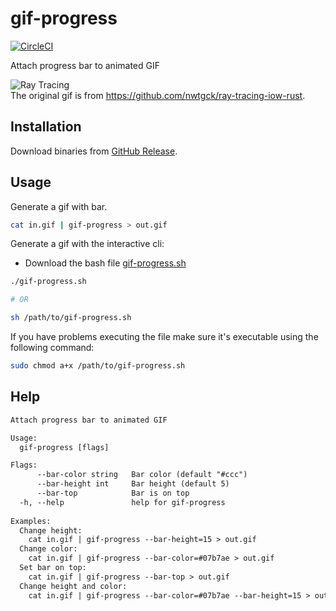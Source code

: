 # gif-progress
[![CircleCI](https://circleci.com/gh/nwtgck/gif-progress.svg?style=shield)](https://circleci.com/gh/nwtgck/gif-progress)

Attach progress bar to animated GIF

![Ray Tracing](doc_assets/ray_tracing.gif)  
The original gif is from <https://github.com/nwtgck/ray-tracing-iow-rust>.

## Installation
Download binaries from [GitHub Release](https://github.com/nwtgck/gif-progress/releases).

## Usage

Generate a gif with bar. 
```bash
cat in.gif | gif-progress > out.gif
```

Generate a gif with the interactive cli:
- Download the bash file [gif-progress.sh](https://github.com/nwtgck/gif-progress/#)
```bash
./gif-progress.sh

# OR

sh /path/to/gif-progress.sh
```

If you have problems executing the file make sure it's executable using the following command:
```bash
sudo chmod a+x /path/to/gif-progress.sh
```


## Help

```txt
Attach progress bar to animated GIF

Usage:
  gif-progress [flags]

Flags:
      --bar-color string   Bar color (default "#ccc")
      --bar-height int     Bar height (default 5)
      --bar-top            Bar is on top
  -h, --help               help for gif-progress
  
Examples: 
  Change height:
    cat in.gif | gif-progress --bar-height=15 > out.gif
  Change color:
    cat in.gif | gif-progress --bar-color=#07b7ae > out.gif
  Set bar on top:
    cat in.gif | gif-progress --bar-top > out.gif
  Change height and color:
    cat in.gif | gif-progress --bar-color=#07b7ae --bar-height=15 > out.gif
```
